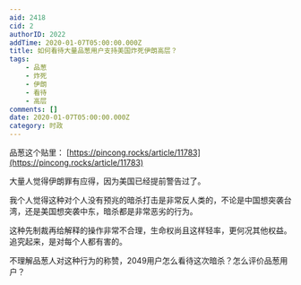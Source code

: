 ```yaml
---
aid: 2418
cid: 2
authorID: 2022
addTime: 2020-01-07T05:00:00.000Z
title: 如何看待大量品葱用户支持美国炸死伊朗高层？
tags:
    - 品葱
    - 炸死
    - 伊朗
    - 看待
    - 高层
comments: []
date: 2020-01-07T05:00:00.000Z
category: 时政
---
```


品葱这个贴里： [https://pincong.rocks/article/11783](https://pincong.rocks/article/11783)

大量人觉得伊朗罪有应得，因为美国已经提前警告过了。

我个人觉得这种对个人没有预兆的暗杀打击是非常反人类的，不论是中国想突袭台湾，还是美国想突袭中东，暗杀都是非常恶劣的行为。

这种先制裁再给解释的操作非常不合理，生命权尚且这样轻率，更何况其他权益。追究起来，是对每个人都有害的。

不理解品葱人对这种行为的称赞，2049用户怎么看待这次暗杀？怎么评价品葱用户？
